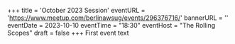 +++
title = 'October 2023 Session'
eventURL = 'https://www.meetup.com/berlinawsug/events/296376716/'
bannerURL = ''
eventDate = 2023-10-10
eventTime = "18:30"
eventHost = "The Rolling Scopes"
draft = false
+++
First event text
